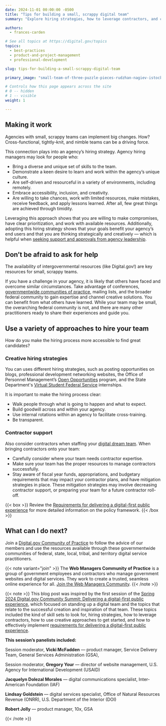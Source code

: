 ```yaml
---
date: 2024-11-01 00:00:00 -0500
title: "Tips for building a small, scrappy digital team"
summary: "Explore hiring strategies, how to leverage contractors, and creative approaches for building your digital team."

authors:
  - frances-carden

# See all topics at https://digital.gov/topics
topics:
  - best-practices
  - product-and-project-management
  - professional-development

slug: tips-for-building-a-small-scrappy-digital-team

primary_image: "small-team-of-three-puzzle-pieces-rudzhan-nagiev-istock-getty-images-1332085780"

# Controls how this page appears across the site
# 0 -- hidden
# 1 -- visible
weight: 1

---
```


## Making it work

Agencies with small, scrappy teams can implement big changes. How? Cross-functional, tightly-knit, and nimble teams can be a driving force. 

This connection plays into an agency’s hiring strategy. Agency hiring managers may look for people who:

* Bring a diverse and unique set of skills to the team.
* Demonstrate a keen desire to learn and work within the agency’s unique culture.
* Are self-driven and resourceful in a variety of environments, including remotely.
* Embrace accessibility, inclusion, and creativity.
* Are willing to take chances, work with limited resources, make mistakes, receive feedback, and apply lessons learned. After all, few great things are achieved through timidity. 

Leveraging this approach shows that you are willing to make compromises, have clear prioritization, and work with available resources. Additionally, adopting this hiring strategy shows that your goals benefit your agency’s end users and that you are thinking strategically and creatively — which is helpful when [seeking support a​​nd approvals from agency leadership](https://digital.gov/2024/05/20/a-five-step-plan-for-communicating-with-leadership/).

## Don’t be afraid to ask for help

The availability of intergovernmental resources (like Digital.gov!) are key resources for small, scrappy teams. 

If you have a challenge in your agency, it is likely that others have faced and overcome similar circumstances. Take advantage of conferences, [governmentwide communities of practice](https://digital.gov/communities/), mailing lists, and the broader federal community to gain expertise and channel creative solutions. You can benefit from what others have learned. While your team may be small, the overarching federal community is not, and there are many other practitioners ready to share their experiences and guide you.

## Use a variety of approaches to hire your team

How do you make the hiring process more accessible to find great candidates? 

### Creative hiring strategies

You can uses different hiring strategies, such as posting opportunities on blogs, professional development networking websites, the Office of Personnel Management’s [Open Opportunities](https://openopps.usajobs.gov/) program, and the State Department's [Virtual Student Federal Service](https://careers.state.gov/interns-fellows/virtual-student-federal-service/) internships. 

It is important to make the hiring process clear:

* Walk people through what is going to happen and what to expect.
* Build goodwill across and within your agency.
* Use internal rotations within an agency to facilitate cross-training.
* Be transparent.

### Contractor support

Also consider contractors when staffing your [digital dream team](https://digital.gov/2020/05/27/whos-on-your-digital-dream-team/). When bringing contractors onto your team: 

* Carefully consider where your team needs contractor expertise.
* Make sure your team has the proper resources to manage contractors successfully.
* Stay aware of fiscal year funds, appropriations, and budgetary requirements that may impact your contractor plans, and have mitigation strategies in place. These mitigation strategies may involve decreasing contractor support, or preparing your team for a future contractor roll-off. 

{{< box >}}
Review the [Requirements for delivering a digital-first public experience](https://digital.gov/resources/delivering-digital-first-public-experience/) for more detailed information on the policy framework.
{{< /box >}}

## What can I do next?

Join a [Digital.gov Community of Practice](https://digital.gov/communities/) to follow the advice of our members and use the resources available through these governmentwide communities of federal, state, local, tribal, and territory digital service practitioners. 

{{< note variant="join" >}}
The **Web Managers Community of Practice** is a group of government employees and contractors who manage government websites and digital services. They work to create a trusted, seamless online experience for all. [Join the Web Managers Community](https://digital.gov/communities/web-content-managers/).
{{< /note >}}

{{< note >}}
This blog post was inspired by the first session of the [Spring 2024 Digital.gov Community Summit: Delivering a digital-first public experience](https://digital.gov/event/2024/03/13/spring-2024-community-summit/), which focused on standing up a digital team and the topics that relate to the successful creation and inspiration of that team. These topics included the kind of skill sets to look for, hiring strategies, how to leverage contractors, how to use creative approaches to get started, and how to effectively implement [requirements for delivering a digital-first public experience](https://digital.gov/resources/delivering-digital-first-public-experience/).

**This session’s panelists included:** 

Session moderator, **Vicki McFadden** — product manager, Service Delivery Team, General Services Administration (GSA), 

Session moderator, **Gregory Your** — director of website management, U.S. Agency for International Development (USAID)

**Jacquelyn Dolezal Morales** — digital communications specialist, Inter-American Foundation (IAF)

**Lindsay Goldstein** — digital services specialist, Office of Natural Resources Revenue (ONRR), U.S. Department of the Interior (DOI)

**Robert Jolly** — product manager, 10x, GSA

{{< /note >}}
